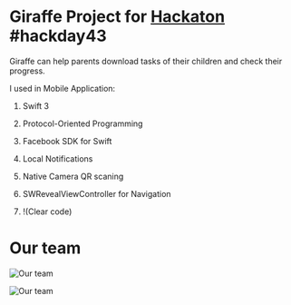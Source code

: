 # Giraffe Project for [Hackaton](http://penza.hackday.ru/) #hackday43

Giraffe can help parents download tasks of their children and check their progress.

I used in Mobile Application:

1. Swift 3

2. Protocol-Oriented Programming

3. Facebook SDK for Swift

4. Local Notifications

5. Native Camera QR scaning

6. SWRevealViewController for Navigation

7. !(Clear code)

# Our team

![Our team](https://api.monosnap.com/rpc/file/download?id=Scvqj8WB8gWOTKoCjlKqVoxErHbHl0)

![Our team](https://api.monosnap.com/rpc/file/download?id=bBwy4zMslu0X8OBJE0gXcBI0rZ4Fr5)
